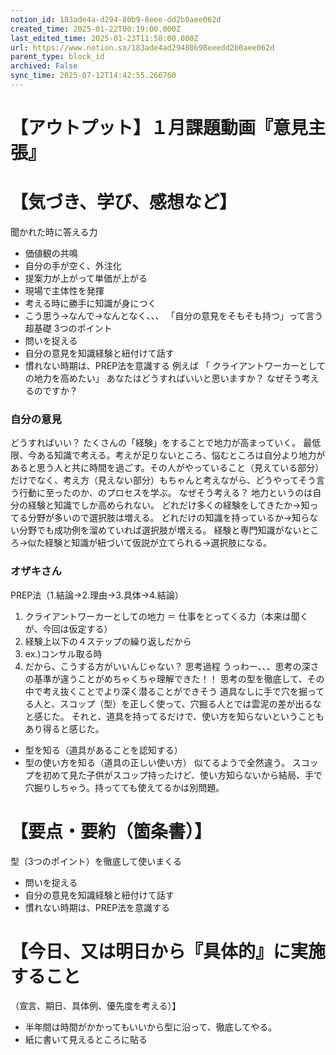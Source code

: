 ```yaml
---
notion_id: 183ade4a-d294-80b9-8eee-dd2b0aee062d
created_time: 2025-01-22T00:19:00.000Z
last_edited_time: 2025-01-23T11:58:00.000Z
url: https://www.notion.so/183ade4ad29480b98eeedd2b0aee062d
parent_type: block_id
archived: False
sync_time: 2025-07-12T14:42:55.266760
---
```


# 【アウトプット】１月課題動画『意見主張』

# 【気づき、学び、感想など】
聞かれた時に答える力
- 価値観の共鳴
- 自分の手が空く、外注化
- 提案力が上がって単価が上がる
- 現場で主体性を発揮
- 考える時に勝手に知識が身につく
- こう思う→なんで→なんとなく、、、
「自分の意見をそもそも持つ」って言う超基礎
3つのポイント
- 問いを捉える
- 自分の意見を知識経験と紐付けて話す
- 慣れない時期は、PREP法を意識する
例えば
「 クライアントワーカーとしての地力を高めたい」
あなたはどうすればいいと思いますか？
なぜそう考えるのですか？
### 自分の意見
どうすればいい？
たくさんの「経験」をすることで地力が高まっていく。
最低限、今ある知識で考える。考えが足りないところ、悩むところは自分より地力があると思う人と共に時間を過ごす。その人がやっていること（見えている部分）だけでなく、考え方（見えない部分）もちゃんと考えながら、どうやってそう言う行動に至ったのか、のプロセスを学ぶ。
なぜそう考える？
地力というのは自分の経験と知識でしか高められない。
どれだけ多くの経験をしてきたか→知ってる分野が多いので選択肢は増える。
どれだけの知識を持っているか→知らない分野でも成功例を溜めていれば選択肢が増える。
経験と専門知識がないところ→似た経験と知識が紐づいて仮説が立てられる→選択肢になる。
### オザキさん
PREP法（1.結論→2.理由→3.具体→4.結論）
1. クライアントワーカーとしての地力 ＝ 仕事をとってくる力（本来は聞くが、今回は仮定する）
1. 経験上以下の４ステップの繰り返しだから
1. ex.)コンサル取る時
1. だから、こうする方がいいんじゃない？
思考過程
うっわー、、、思考の深さの基準が違うことがめちゃくちゃ理解できた！！
思考の型を徹底して、その中で考え抜くことでより深く潜ることができそう
道具なしに手で穴を掘ってる人と、スコップ（型）を正しく使って、穴掘る人とでは雲泥の差が出るなと感じた。
それと、道具を持ってるだけで、使い方を知らないということもあり得ると感じた。
- 型を知る（道具があることを認知する）
- 型の使い方を知る（道具の正しい使い方）
似てるようで全然違う。
スコップを初めて見た子供がスコップ持ったけど、使い方知らないから結局、手で穴掘りしちゃう。持ってても使えてるかは別問題。
# 【要点・要約（箇条書）】
型（3つのポイント）を徹底して使いまくる
- 問いを捉える
- 自分の意見を知識経験と紐付けて話す
- 慣れない時期は、PREP法を意識する
# 【今日、又は明日から『具体的』に実施すること
（宣言、期日、具体例、優先度を考える）】
- 半年間は時間がかかってもいいから型に沿って、徹底してやる。
- 紙に書いて見えるところに貼る